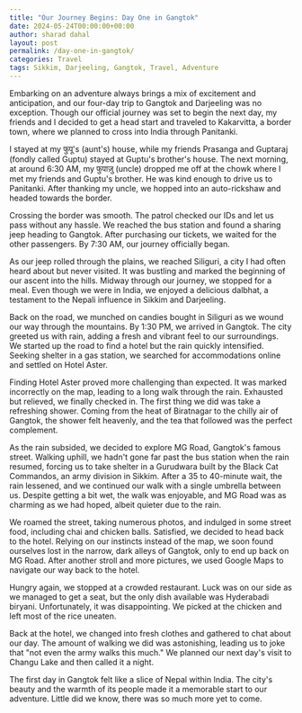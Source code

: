 ```yaml
---
title: "Our Journey Begins: Day One in Gangtok"
date: 2024-05-24T00:00:00+00:00
author: sharad dahal
layout: post
permalink: /day-one-in-gangtok/
categories: Travel
tags: Sikkim, Darjeeling, Gangtok, Travel, Adventure
---
```


Embarking on an adventure always brings a mix of excitement and anticipation, and our four-day trip to Gangtok and Darjeeling was no exception. Though our official journey was set to begin the next day, my friends and I decided to get a head start and traveled to Kakarvitta, a border town, where we planned to cross into India through Panitanki.

I stayed at my फुपू's (aunt's) house, while my friends Prasanga and Guptaraj (fondly called Guptu) stayed at Guptu's brother's house. The next morning, at around 6:30 AM, my फुपाज़ु (uncle) dropped me off at the chowk where I met my friends and Guptu's brother. He was kind enough to drive us to Panitanki. After thanking my uncle, we hopped into an auto-rickshaw and headed towards the border.

Crossing the border was smooth. The patrol checked our IDs and let us pass without any hassle. We reached the bus station and found a sharing jeep heading to Gangtok. After purchasing our tickets, we waited for the other passengers. By 7:30 AM, our journey officially began.

As our jeep rolled through the plains, we reached Siliguri, a city I had often heard about but never visited. It was bustling and marked the beginning of our ascent into the hills. Midway through our journey, we stopped for a meal. Even though we were in India, we enjoyed a delicious dalbhat, a testament to the Nepali influence in Sikkim and Darjeeling.

Back on the road, we munched on candies bought in Siliguri as we wound our way through the mountains. By 1:30 PM, we arrived in Gangtok. The city greeted us with rain, adding a fresh and vibrant feel to our surroundings. We started up the road to find a hotel but the rain quickly intensified. Seeking shelter in a gas station, we searched for accommodations online and settled on Hotel Aster.

Finding Hotel Aster proved more challenging than expected. It was marked incorrectly on the map, leading to a long walk through the rain. Exhausted but relieved, we finally checked in. The first thing we did was take a refreshing shower. Coming from the heat of Biratnagar to the chilly air of Gangtok, the shower felt heavenly, and the tea that followed was the perfect complement.

As the rain subsided, we decided to explore MG Road, Gangtok's famous street. Walking uphill, we hadn't gone far past the bus station when the rain resumed, forcing us to take shelter in a Gurudwara built by the Black Cat Commandos, an army division in Sikkim. After a 35 to 40-minute wait, the rain lessened, and we continued our walk with a single umbrella between us. Despite getting a bit wet, the walk was enjoyable, and MG Road was as charming as we had hoped, albeit quieter due to the rain.

We roamed the street, taking numerous photos, and indulged in some street food, including chai and chicken balls. Satisfied, we decided to head back to the hotel. Relying on our instincts instead of the map, we soon found ourselves lost in the narrow, dark alleys of Gangtok, only to end up back on MG Road. After another stroll and more pictures, we used Google Maps to navigate our way back to the hotel.

Hungry again, we stopped at a crowded restaurant. Luck was on our side as we managed to get a seat, but the only dish available was Hyderabadi biryani. Unfortunately, it was disappointing. We picked at the chicken and left most of the rice uneaten.

Back at the hotel, we changed into fresh clothes and gathered to chat about our day. The amount of walking we did was astonishing, leading us to joke that "not even the army walks this much." We planned our next day's visit to Changu Lake and then called it a night.

The first day in Gangtok felt like a slice of Nepal within India. The city's beauty and the warmth of its people made it a memorable start to our adventure. Little did we know, there was so much more yet to come.
